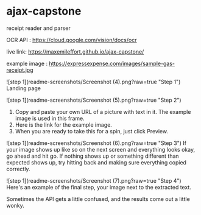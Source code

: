 # ajax-capstone
receipt reader and parser

OCR API : https://cloud.google.com/vision/docs/ocr

live link: https://maxemileffort.github.io/ajax-capstone/

example image : https://expressexpense.com/images/sample-gas-receipt.jpg

![step 1](readme-screenshots/Screenshot (4).png?raw=true "Step 1")
Landing page


![step 1](readme-screenshots/Screenshot (5).png?raw=true "Step 2")
1. Copy and paste your own URL of a picture with text in it. The example image is used in this frame.
2. Here is the link for the example image.
3. When you are ready to take this for a spin, just click Preview.


![step 1](readme-screenshots/Screenshot (6).png?raw=true "Step 3")
If your image shows up like so on the next screen and everything looks okay, go ahead and hit go.
If nothing shows up or something different than expected shows up, try hitting back and making sure everything copied correctly.


![step 1](readme-screenshots/Screenshot (7).png?raw=true "Step 4")
Here's an example of the final step, your image next to the extracted text.

Sometimes the API gets a little confused, and the results come out a little wonky.


